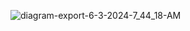 ![diagram-export-6-3-2024-7_44_18-AM](https://github.com/devs44/USA_HIT_SONGS_ETL_PIPELINE/assets/62928989/a1f56e56-2a62-473f-8618-b44e52593e95)
